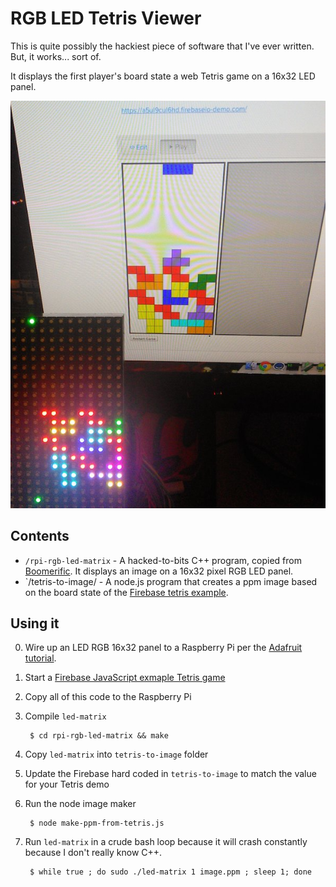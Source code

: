 # RGB LED Tetris Viewer

This is quite possibly the hackiest piece of software that I've ever written. But, it works... sort of.

It displays the first player's board state a web Tetris game on a 16x32 LED panel.

![proof that it worked at least once](proof-that-it-worked-at-least-once.jpg)


## Contents

- `/rpi-rgb-led-matrix` - A hacked-to-bits C++ program, copied from [Boomerific](https://github.com/Boomerific/rpi-rgb-led-matrix). It displays an image on a 16x32 pixel RGB LED panel.
- `/tetris-to-image/ - A node.js program that creates a ppm image based on the board state of the [Firebase tetris example](https://www.firebase.com/tutorial/#example/tetris).


## Using it

0. Wire up an LED RGB 16x32 panel to a Raspberry Pi per the [Adafruit tutorial](https://learn.adafruit.com/connecting-a-16x32-rgb-led-matrix-panel-to-a-raspberry-pi).
0. Start a [Firebase JavaScript exmaple Tetris game](https://www.firebase.com/tutorial/#example/tetris)
0. Copy all of this code to the Raspberry Pi
0. Compile `led-matrix`

        $ cd rpi-rgb-led-matrix && make 

0. Copy `led-matrix` into `tetris-to-image` folder
0. Update the Firebase hard coded in `tetris-to-image` to match the value for your Tetris demo
0. Run the node image maker

        $ node make-ppm-from-tetris.js

0. Run `led-matrix` in a crude bash loop because it will crash constantly because I don't really know C++.

        $ while true ; do sudo ./led-matrix 1 image.ppm ; sleep 1; done
